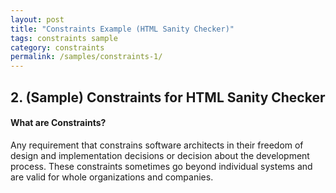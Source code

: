 ```yaml
---
layout: post
title: "Constraints Example (HTML Sanity Checker)"
tags: constraints sample 
category: constraints
permalink: /samples/constraints-1/
---
```


## 2. (Sample) Constraints for HTML Sanity Checker

<div class="arc42-help" markdown="1">

#### What are Constraints?

Any requirement that constrains software architects in their freedom of design and implementation decisions or decision about the development process. These constraints sometimes go beyond individual systems and are valid for whole organizations and companies.

</div>

